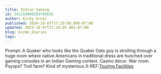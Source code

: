 ```yaml
---
title: Indian Gaming
id: 241159898293785635
author: Kirby Urner
published: 2024-10-07T17:29:00.000-07:00
updated: 2024-10-07T17:29:05.002-07:00
blog: bizmo_diaries
tags: 
---
```


[](https://www.flickr.com/photos/kirbyurner/54051274259/in/photostream/)

Prompt: A Quaker who looks like the Quaker Oats guy is strolling through a huge room where native Americans in traditional dress are hunched over gaming consoles in an Indian Gaming context. Casino decor. War room. Psyops? Troll farm? Kind of mysterious.X-REF:[Touring Facilities](https://controlroom.blogspot.com/2008/07/touring-facilities.html)